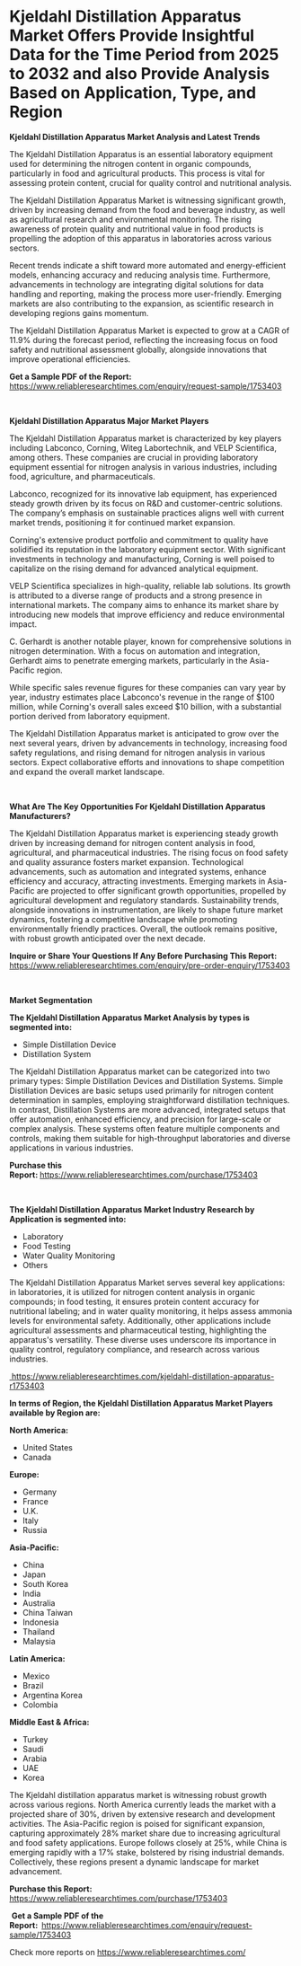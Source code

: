 <p><h1>Kjeldahl Distillation Apparatus Market Offers Provide Insightful Data for the Time Period from 2025 to 2032 and also Provide Analysis Based on Application, Type, and Region</h1></p><p><strong>Kjeldahl Distillation Apparatus Market Analysis and Latest Trends</strong></p>
<p><p>The Kjeldahl Distillation Apparatus is an essential laboratory equipment used for determining the nitrogen content in organic compounds, particularly in food and agricultural products. This process is vital for assessing protein content, crucial for quality control and nutritional analysis.</p><p>The Kjeldahl Distillation Apparatus Market is witnessing significant growth, driven by increasing demand from the food and beverage industry, as well as agricultural research and environmental monitoring. The rising awareness of protein quality and nutritional value in food products is propelling the adoption of this apparatus in laboratories across various sectors.</p><p>Recent trends indicate a shift toward more automated and energy-efficient models, enhancing accuracy and reducing analysis time. Furthermore, advancements in technology are integrating digital solutions for data handling and reporting, making the process more user-friendly. Emerging markets are also contributing to the expansion, as scientific research in developing regions gains momentum. </p><p>The Kjeldahl Distillation Apparatus Market is expected to grow at a CAGR of 11.9% during the forecast period, reflecting the increasing focus on food safety and nutritional assessment globally, alongside innovations that improve operational efficiencies.</p></p>
<p><strong>Get a Sample PDF of the Report:&nbsp;</strong> <a href="https://www.reliableresearchtimes.com/enquiry/request-sample/1753403?utm_campaign=3311&utm_medium=2&utm_source=Github&utm_content=ia&utm_term=10042025&utm_id=kjeldahl-distillation-apparatus">https://www.reliableresearchtimes.com/enquiry/request-sample/1753403</a></p>
<p>&nbsp;</p>
<p><strong>Kjeldahl Distillation Apparatus Major Market Players</strong></p>
<p><p>The Kjeldahl Distillation Apparatus market is characterized by key players including Labconco, Corning, Witeg Labortechnik, and VELP Scientifica, among others. These companies are crucial in providing laboratory equipment essential for nitrogen analysis in various industries, including food, agriculture, and pharmaceuticals.</p><p>Labconco, recognized for its innovative lab equipment, has experienced steady growth driven by its focus on R&D and customer-centric solutions. The company’s emphasis on sustainable practices aligns well with current market trends, positioning it for continued market expansion.</p><p>Corning's extensive product portfolio and commitment to quality have solidified its reputation in the laboratory equipment sector. With significant investments in technology and manufacturing, Corning is well poised to capitalize on the rising demand for advanced analytical equipment.</p><p>VELP Scientifica specializes in high-quality, reliable lab solutions. Its growth is attributed to a diverse range of products and a strong presence in international markets. The company aims to enhance its market share by introducing new models that improve efficiency and reduce environmental impact.</p><p>C. Gerhardt is another notable player, known for comprehensive solutions in nitrogen determination. With a focus on automation and integration, Gerhardt aims to penetrate emerging markets, particularly in the Asia-Pacific region.</p><p>While specific sales revenue figures for these companies can vary year by year, industry estimates place Labconco's revenue in the range of $100 million, while Corning's overall sales exceed $10 billion, with a substantial portion derived from laboratory equipment.</p><p>The Kjeldahl Distillation Apparatus market is anticipated to grow over the next several years, driven by advancements in technology, increasing food safety regulations, and rising demand for nitrogen analysis in various sectors. Expect collaborative efforts and innovations to shape competition and expand the overall market landscape.</p></p>
<p>&nbsp;</p>
<p><strong>What Are The Key Opportunities For Kjeldahl Distillation Apparatus Manufacturers?</strong></p>
<p><p>The Kjeldahl Distillation Apparatus market is experiencing steady growth driven by increasing demand for nitrogen content analysis in food, agricultural, and pharmaceutical industries. The rising focus on food safety and quality assurance fosters market expansion. Technological advancements, such as automation and integrated systems, enhance efficiency and accuracy, attracting investments. Emerging markets in Asia-Pacific are projected to offer significant growth opportunities, propelled by agricultural development and regulatory standards. Sustainability trends, alongside innovations in instrumentation, are likely to shape future market dynamics, fostering a competitive landscape while promoting environmentally friendly practices. Overall, the outlook remains positive, with robust growth anticipated over the next decade.</p></p>
<p><strong>Inquire or Share Your Questions If Any Before Purchasing This Report:</strong> <a href="https://www.reliableresearchtimes.com/enquiry/pre-order-enquiry/1753403?utm_campaign=3311&utm_medium=2&utm_source=Github&utm_content=ia&utm_term=10042025&utm_id=kjeldahl-distillation-apparatus">https://www.reliableresearchtimes.com/enquiry/pre-order-enquiry/1753403</a></p>
<p>&nbsp;</p>
<p><strong>Market Segmentation</strong></p>
<p><strong>The Kjeldahl Distillation Apparatus Market Analysis by types is segmented into:</strong></p>
<p><ul><li>Simple Distillation Device</li><li>Distillation System</li></ul></p>
<p><p>The Kjeldahl Distillation Apparatus market can be categorized into two primary types: Simple Distillation Devices and Distillation Systems. Simple Distillation Devices are basic setups used primarily for nitrogen content determination in samples, employing straightforward distillation techniques. In contrast, Distillation Systems are more advanced, integrated setups that offer automation, enhanced efficiency, and precision for large-scale or complex analysis. These systems often feature multiple components and controls, making them suitable for high-throughput laboratories and diverse applications in various industries.</p></p>
<p><strong>Purchase this Report:&nbsp;</strong><a href="https://www.reliableresearchtimes.com/purchase/1753403?utm_campaign=3311&utm_medium=2&utm_source=Github&utm_content=ia&utm_term=10042025&utm_id=kjeldahl-distillation-apparatus">https://www.reliableresearchtimes.com/purchase/1753403</a></p>
<p>&nbsp;</p>
<p><strong>The Kjeldahl Distillation Apparatus Market Industry Research by Application is segmented into:</strong></p>
<p><ul><li>Laboratory</li><li>Food Testing</li><li>Water Quality Monitoring</li><li>Others</li></ul></p>
<p><p>The Kjeldahl Distillation Apparatus Market serves several key applications: in laboratories, it is utilized for nitrogen content analysis in organic compounds; in food testing, it ensures protein content accuracy for nutritional labeling; and in water quality monitoring, it helps assess ammonia levels for environmental safety. Additionally, other applications include agricultural assessments and pharmaceutical testing, highlighting the apparatus's versatility. These diverse uses underscore its importance in quality control, regulatory compliance, and research across various industries.</p></p>
<p><a href="https://www.reliableresearchtimes.com/kjeldahl-distillation-apparatus-r1753403?utm_campaign=3311&utm_medium=2&utm_source=Github&utm_content=ia&utm_term=10042025&utm_id=kjeldahl-distillation-apparatus">&nbsp;https://www.reliableresearchtimes.com/kjeldahl-distillation-apparatus-r1753403</a></p>
<p><strong>In terms of Region, the Kjeldahl Distillation Apparatus Market Players available by Region are:</strong></p>
<p>
    <p> <strong> North America: </strong>
        <ul>
            <li>United States</li>
            <li>Canada</li>
        </ul>
        </p> 
    <p> <strong> Europe: </strong>
        <ul>
            <li>Germany</li>
            <li>France</li>
            <li>U.K.</li>
            <li>Italy</li>
            <li>Russia</li>
        </ul>
        </p> 
    <p> <strong> Asia-Pacific: </strong>
        <ul>
            <li>China</li>
            <li>Japan</li>
            <li>South Korea</li>
            <li>India</li>
            <li>Australia</li>
            <li>China Taiwan</li>
            <li>Indonesia</li>
            <li>Thailand</li>
            <li>Malaysia</li>
        </ul>
        </p> 
    <p> <strong> Latin America: </strong>
        <ul>
            <li>Mexico</li>
            <li>Brazil</li>
            <li>Argentina Korea</li>
            <li>Colombia</li>
        </ul>
        </p> 
    <p> <strong> Middle East & Africa: </strong>
        <ul>
            <li>Turkey</li>
            <li>Saudi</li>
            <li>Arabia</li>
            <li>UAE</li>
            <li>Korea</li>
        </ul>
    </p>
    </p>
<p><p>The Kjeldahl distillation apparatus market is witnessing robust growth across various regions. North America currently leads the market with a projected share of 30%, driven by extensive research and development activities. The Asia-Pacific region is poised for significant expansion, capturing approximately 28% market share due to increasing agricultural and food safety applications. Europe follows closely at 25%, while China is emerging rapidly with a 17% stake, bolstered by rising industrial demands. Collectively, these regions present a dynamic landscape for market advancement.</p></p>
<p><strong>Purchase this Report: </strong><a href="https://www.reliableresearchtimes.com/purchase/1753403?utm_campaign=3311&utm_medium=2&utm_source=Github&utm_content=ia&utm_term=10042025&utm_id=kjeldahl-distillation-apparatus">https://www.reliableresearchtimes.com/purchase/1753403</a></p>
<p>&nbsp;<strong>Get a Sample PDF of the Report:&nbsp;&nbsp;</strong><a href="https://www.reliableresearchtimes.com/enquiry/request-sample/1753403?utm_campaign=3311&utm_medium=2&utm_source=Github&utm_content=ia&utm_term=10042025&utm_id=kjeldahl-distillation-apparatus">https://www.reliableresearchtimes.com/enquiry/request-sample/1753403</a></p>
<p><strong></strong></p>
<p>Check more reports on <a href="https://www.reliableresearchtimes.com/?utm_campaign=3311&utm_medium=2&utm_source=Github&utm_content=ia&utm_term=10042025&utm_id=kjeldahl-distillation-apparatus">https://www.reliableresearchtimes.com/</a></p>